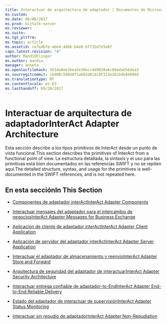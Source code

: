 ```yaml
---
title: Interactuar de arquitectura de adaptador | Documentos de Microsoft
ms.custom: 
ms.date: 06/08/2017
ms.prod: biztalk-server
ms.reviewer: 
ms.suite: 
ms.tgt_pltfrm: 
ms.topic: article
ms.assetid: ce7e4b7e-abe4-4db6-b4e0-6f71bd7e5e6f
caps.latest.revision: "4"
author: MandiOhlinger
ms.author: mandia
manager: anneta
ms.openlocfilehash: 5634a8ee2bea2e36bcc4d9038a6c89edab56daa3
ms.sourcegitcommit: cb908c540d8f1a692d01dc8f313e16cb4b4e696d
ms.translationtype: MT
ms.contentlocale: es-ES
ms.lasthandoff: 09/20/2017
---
```

# <a name="interact-adapter-architecture"></a><span data-ttu-id="f1ee6-102">Interactuar de arquitectura de adaptador</span><span class="sxs-lookup"><span data-stu-id="f1ee6-102">InterAct Adapter Architecture</span></span>
<span data-ttu-id="f1ee6-103">Esta sección describe a los tipos primitivos de InterAct desde un punto de vista funcional.</span><span class="sxs-lookup"><span data-stu-id="f1ee6-103">This section describes the primitives of InterAct from a functional point of view.</span></span> <span data-ttu-id="f1ee6-104">La estructura detallada, la sintaxis y el uso para las primitivas está bien documentados en las referencias SWIFT y no se repiten aquí.</span><span class="sxs-lookup"><span data-stu-id="f1ee6-104">The detailed structure, syntax, and usage for the primitives is well-documented in the SWIFT references, and is not repeated here.</span></span>  
  
## <a name="in-this-section"></a><span data-ttu-id="f1ee6-105">En esta sección</span><span class="sxs-lookup"><span data-stu-id="f1ee6-105">In This Section</span></span>  
  
-   [<span data-ttu-id="f1ee6-106">Componentes de adaptador interAct</span><span class="sxs-lookup"><span data-stu-id="f1ee6-106">InterAct Adapter Components</span></span>](../../adapters-and-accelerators/fileact-interact/interact-adapter-components.md)  
  
-   [<span data-ttu-id="f1ee6-107">Interactuar mensajes del adaptador para el intercambio de negocios</span><span class="sxs-lookup"><span data-stu-id="f1ee6-107">InterAct Adapter Messages for Business Exchange</span></span>](../../adapters-and-accelerators/fileact-interact/interact-adapter-messages-for-business-exchange.md)  
  
-   [<span data-ttu-id="f1ee6-108">Aplicación de cliente de adaptador interAct</span><span class="sxs-lookup"><span data-stu-id="f1ee6-108">InterAct Adapter Client Application</span></span>](../../adapters-and-accelerators/fileact-interact/interact-adapter-client-application.md)  
  
-   [<span data-ttu-id="f1ee6-109">Aplicación de servidor del adaptador interAct</span><span class="sxs-lookup"><span data-stu-id="f1ee6-109">InterAct Adapter Server Application</span></span>](../../adapters-and-accelerators/fileact-interact/interact-adapter-server-application.md)  
  
-   [<span data-ttu-id="f1ee6-110">Interactuar el adaptador de almacenamiento y reenvío</span><span class="sxs-lookup"><span data-stu-id="f1ee6-110">InterAct Adapter Store and Forward</span></span>](../../adapters-and-accelerators/fileact-interact/interact-adapter-store-and-forward.md)  
  
-   [<span data-ttu-id="f1ee6-111">Arquitectura de seguridad del adaptador de interactuar</span><span class="sxs-lookup"><span data-stu-id="f1ee6-111">InterAct Adapter Security Architecture</span></span>](../../adapters-and-accelerators/fileact-interact/interact-adapter-security-architecture.md)  
  
-   [<span data-ttu-id="f1ee6-112">Interactuar entrega confiable de adaptador-to-End</span><span class="sxs-lookup"><span data-stu-id="f1ee6-112">InterAct Adapter End-to-End Reliable Delivery</span></span>](../../adapters-and-accelerators/fileact-interact/interact-adapter-end-to-end-reliable-delivery.md)  
  
-   [<span data-ttu-id="f1ee6-113">Estado del adaptador de interactuar de supervisión</span><span class="sxs-lookup"><span data-stu-id="f1ee6-113">InterAct Adapter Status Monitoring</span></span>](../../adapters-and-accelerators/fileact-interact/interact-adapter-status-monitoring.md)  
  
-   [<span data-ttu-id="f1ee6-114">Interactuar sin repudio de adaptador</span><span class="sxs-lookup"><span data-stu-id="f1ee6-114">InterAct Adapter Non-Repudiation</span></span>](../../adapters-and-accelerators/fileact-interact/interact-adapter-non-repudiation.md)